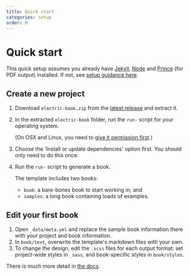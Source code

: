 ```yaml
---
title: Quick start
categories: setup
order: 0
---
```


# Quick start

This quick setup assumes you already have [Jekyll](http://jekyllrb.com/), [Node](https://nodejs.org/) and [Prince](http://www.princexml.com/) \(for PDF output\) installed. If not, see [setup guidance here](https://github.com/UR-DataScience/electric-book/tree/2a308e4940331c0bffb0ddf1cef032daccf6dc4f/_docs/setup/setting-up-your-computer/README.md).

## Create a new project

1. Download `electric-book.zip` from the [latest release](https://github.com/electricbookworks/electric-book/releases/latest) and extract it.
2. In the extracted `electric-book` folder, run the `run-` script for your operating system.

   \(On OSX and Linux, you need to [give it permission first](http://stackoverflow.com/a/5126052/1781075).\)

3. Choose the 'Install or update dependencies' option first. You should only need to do this once.
4. Run the `run-` script to generate a book.

   The template includes two books:

   * `book`: a bare-bones book to start working in; and
   * `samples`: a long book containing loads of examples.

## Edit your first book

1. Open `_data/meta.yml` and replace the sample book information there with your project and book information.
2. In `book/text`, overwrite the template's markdown files with your own.
3. To change the design, edit the `.scss` files for each output format: set project-wide styles in `_sass`, and book-specific styles in `book/styles`.

There is much more detail in [the docs](https://github.com/UR-DataScience/electric-book/tree/2a308e4940331c0bffb0ddf1cef032daccf6dc4f/_docs/README.md).

